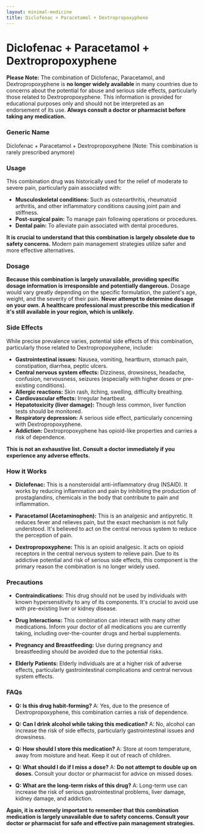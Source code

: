 ```yaml
---
layout: minimal-medicine
title: Diclofenac + Paracetamol + Dextropropoxyphene
---
```


# Diclofenac + Paracetamol + Dextropropoxyphene
**Please Note:** The combination of Diclofenac, Paracetamol, and Dextropropoxyphene is **no longer widely available** in many countries due to concerns about the potential for abuse and serious side effects, particularly those related to Dextropropoxyphene.  This information is provided for educational purposes only and should not be interpreted as an endorsement of its use.  **Always consult a doctor or pharmacist before taking any medication.**


### Generic Name

Diclofenac + Paracetamol + Dextropropoxyphene (Note:  This combination is rarely prescribed anymore)


### Usage

This combination drug was historically used for the relief of moderate to severe pain, particularly pain associated with:

* **Musculoskeletal conditions:**  Such as osteoarthritis, rheumatoid arthritis, and other inflammatory conditions causing joint pain and stiffness.
* **Post-surgical pain:**  To manage pain following operations or procedures.
* **Dental pain:**  To alleviate pain associated with dental procedures.


**It is crucial to understand that this combination is largely obsolete due to safety concerns.**  Modern pain management strategies utilize safer and more effective alternatives.


### Dosage

**Because this combination is largely unavailable, providing specific dosage information is irresponsible and potentially dangerous.**  Dosage would vary greatly depending on the specific formulation, the patient's age, weight, and the severity of their pain.  **Never attempt to determine dosage on your own. A healthcare professional must prescribe this medication if it's still available in your region, which is unlikely.**


### Side Effects

While precise prevalence varies, potential side effects of this combination, particularly those related to Dextropropoxyphene, include:

* **Gastrointestinal issues:** Nausea, vomiting, heartburn, stomach pain, constipation, diarrhea, peptic ulcers.
* **Central nervous system effects:** Dizziness, drowsiness, headache, confusion, nervousness, seizures (especially with higher doses or pre-existing conditions).
* **Allergic reactions:** Skin rash, itching, swelling, difficulty breathing.
* **Cardiovascular effects:** Irregular heartbeat.
* **Hepatotoxicity (liver damage):** Though less common, liver function tests should be monitored.
* **Respiratory depression:**  A serious side effect, particularly concerning with Dextropropoxyphene.
* **Addiction:**  Dextropropoxyphene has opioid-like properties and carries a risk of dependence.


**This is not an exhaustive list. Consult a doctor immediately if you experience any adverse effects.**


### How it Works

* **Diclofenac:** This is a nonsteroidal anti-inflammatory drug (NSAID). It works by reducing inflammation and pain by inhibiting the production of prostaglandins, chemicals in the body that contribute to pain and inflammation.

* **Paracetamol (Acetaminophen):** This is an analgesic and antipyretic. It reduces fever and relieves pain, but the exact mechanism is not fully understood. It's believed to act on the central nervous system to reduce the perception of pain.

* **Dextropropoxyphene:** This is an opioid analgesic. It acts on opioid receptors in the central nervous system to relieve pain. Due to its addictive potential and risk of serious side effects, this component is the primary reason the combination is no longer widely used.


### Precautions

* **Contraindications:** This drug should not be used by individuals with known hypersensitivity to any of its components.  It's crucial to avoid use with pre-existing liver or kidney disease.

* **Drug Interactions:** This combination can interact with many other medications.  Inform your doctor of all medications you are currently taking, including over-the-counter drugs and herbal supplements.

* **Pregnancy and Breastfeeding:** Use during pregnancy and breastfeeding should be avoided due to the potential risks.

* **Elderly Patients:** Elderly individuals are at a higher risk of adverse effects, particularly gastrointestinal complications and central nervous system effects.


### FAQs

* **Q: Is this drug habit-forming?** A: Yes, due to the presence of Dextropropoxyphene, this combination carries a risk of dependence.

* **Q: Can I drink alcohol while taking this medication?** A: No, alcohol can increase the risk of side effects, particularly gastrointestinal issues and drowsiness.

* **Q: How should I store this medication?** A: Store at room temperature, away from moisture and heat. Keep it out of reach of children.

* **Q: What should I do if I miss a dose?** A: **Do not attempt to double up on doses.**  Consult your doctor or pharmacist for advice on missed doses.

* **Q: What are the long-term risks of this drug?** A: Long-term use can increase the risk of serious gastrointestinal problems, liver damage, kidney damage, and addiction.


**Again, it is extremely important to remember that this combination medication is largely unavailable due to safety concerns. Consult your doctor or pharmacist for safe and effective pain management strategies.**
